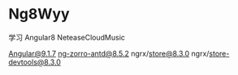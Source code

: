# Ng8Wyy

学习 Angular8 NeteaseCloudMusic

Angular@9.1.7
ng-zorro-antd@8.5.2
ngrx/store@8.3.0
ngrx/store-devtools@8.3.0